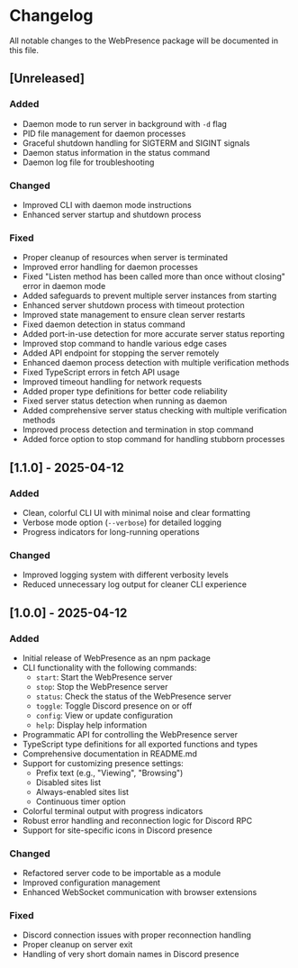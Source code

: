 # Changelog

All notable changes to the WebPresence package will be documented in this file.

## [Unreleased]

### Added

- Daemon mode to run server in background with `-d` flag
- PID file management for daemon processes
- Graceful shutdown handling for SIGTERM and SIGINT signals
- Daemon status information in the status command
- Daemon log file for troubleshooting

### Changed

- Improved CLI with daemon mode instructions
- Enhanced server startup and shutdown process

### Fixed

- Proper cleanup of resources when server is terminated
- Improved error handling for daemon processes
- Fixed "Listen method has been called more than once without closing" error in daemon mode
- Added safeguards to prevent multiple server instances from starting
- Enhanced server shutdown process with timeout protection
- Improved state management to ensure clean server restarts
- Fixed daemon detection in status command
- Added port-in-use detection for more accurate server status reporting
- Improved stop command to handle various edge cases
- Added API endpoint for stopping the server remotely
- Enhanced daemon process detection with multiple verification methods
- Fixed TypeScript errors in fetch API usage
- Improved timeout handling for network requests
- Added proper type definitions for better code reliability
- Fixed server status detection when running as daemon
- Added comprehensive server status checking with multiple verification methods
- Improved process detection and termination in stop command
- Added force option to stop command for handling stubborn processes

## [1.1.0] - 2025-04-12

### Added

- Clean, colorful CLI UI with minimal noise and clear formatting
- Verbose mode option (`--verbose`) for detailed logging
- Progress indicators for long-running operations

### Changed

- Improved logging system with different verbosity levels
- Reduced unnecessary log output for cleaner CLI experience

## [1.0.0] - 2025-04-12

### Added

- Initial release of WebPresence as an npm package
- CLI functionality with the following commands:
  - `start`: Start the WebPresence server
  - `stop`: Stop the WebPresence server
  - `status`: Check the status of the WebPresence server
  - `toggle`: Toggle Discord presence on or off
  - `config`: View or update configuration
  - `help`: Display help information
- Programmatic API for controlling the WebPresence server
- TypeScript type definitions for all exported functions and types
- Comprehensive documentation in README.md
- Support for customizing presence settings:
  - Prefix text (e.g., "Viewing", "Browsing")
  - Disabled sites list
  - Always-enabled sites list
  - Continuous timer option
- Colorful terminal output with progress indicators
- Robust error handling and reconnection logic for Discord RPC
- Support for site-specific icons in Discord presence

### Changed

- Refactored server code to be importable as a module
- Improved configuration management
- Enhanced WebSocket communication with browser extensions

### Fixed

- Discord connection issues with proper reconnection handling
- Proper cleanup on server exit
- Handling of very short domain names in Discord presence
